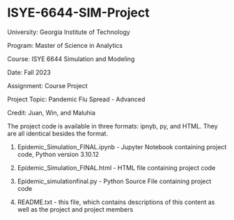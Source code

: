 # ISYE-6644-SIM-Project

University: Georgia Institute of Technology

Program: Master of Science in Analytics

Course: ISYE 6644 Simulation and Modeling

Date: Fall 2023

Assignment: Course Project

Project Topic: Pandemic Flu Spread - Advanced

Credit: Juan, Win, and Maluhia



The project code is available in three formats: ipnyb, py, and HTML. They are all identical besides the format.

1. Epidemic_Simulation_FINAL.ipynb - Jupyter Notebook containing project code, Python version 3.10.12

2. Epidemic_Simulation_FINAL.html - HTML file containing project code

3. Epidemic_simulationfinal.py - Python Source File containing project code

4. README.txt - this file, which contains descriptions of this content as well as the project and project members
